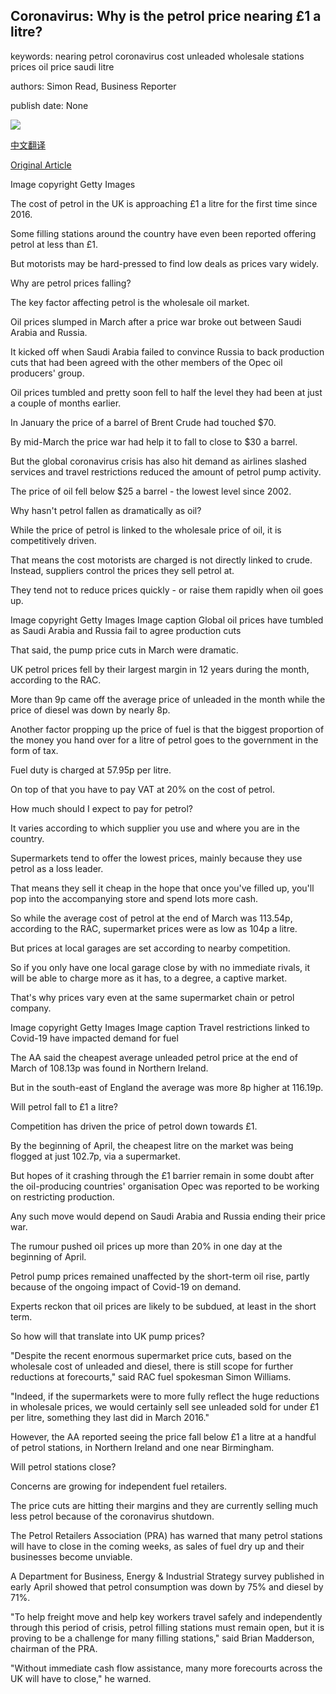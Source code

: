 ## Coronavirus: Why is the petrol price nearing £1 a litre?

keywords: nearing petrol coronavirus cost unleaded wholesale stations prices oil price saudi litre

authors: Simon Read, Business Reporter

publish date: None

![](https://ichef.bbci.co.uk/news/1024/branded_news/3195/production/_111639621_petrolpumps.jpg)

[中文翻译](Coronavirus%3A%20Why%20is%20the%20petrol%20price%20nearing%20%C2%A31%20a%20litre%3F_zh.md)

[Original Article](https://www.bbc.com/news/business-52188448)

Image copyright Getty Images

The cost of petrol in the UK is approaching £1 a litre for the first time since 2016.

Some filling stations around the country have even been reported offering petrol at less than £1.

But motorists may be hard-pressed to find low deals as prices vary widely.

Why are petrol prices falling?

The key factor affecting petrol is the wholesale oil market.

Oil prices slumped in March after a price war broke out between Saudi Arabia and Russia.

It kicked off when Saudi Arabia failed to convince Russia to back production cuts that had been agreed with the other members of the Opec oil producers' group.

Oil prices tumbled and pretty soon fell to half the level they had been at just a couple of months earlier.

In January the price of a barrel of Brent Crude had touched $70.

By mid-March the price war had help it to fall to close to $30 a barrel.

But the global coronavirus crisis has also hit demand as airlines slashed services and travel restrictions reduced the amount of petrol pump activity.

The price of oil fell below $25 a barrel - the lowest level since 2002.

Why hasn't petrol fallen as dramatically as oil?

While the price of petrol is linked to the wholesale price of oil, it is competitively driven.

That means the cost motorists are charged is not directly linked to crude. Instead, suppliers control the prices they sell petrol at.

They tend not to reduce prices quickly - or raise them rapidly when oil goes up.

Image copyright Getty Images Image caption Global oil prices have tumbled as Saudi Arabia and Russia fail to agree production cuts

That said, the pump price cuts in March were dramatic.

UK petrol prices fell by their largest margin in 12 years during the month, according to the RAC.

More than 9p came off the average price of unleaded in the month while the price of diesel was down by nearly 8p.

Another factor propping up the price of fuel is that the biggest proportion of the money you hand over for a litre of petrol goes to the government in the form of tax.

Fuel duty is charged at 57.95p per litre.

On top of that you have to pay VAT at 20% on the cost of petrol.

How much should I expect to pay for petrol?

It varies according to which supplier you use and where you are in the country.

Supermarkets tend to offer the lowest prices, mainly because they use petrol as a loss leader.

That means they sell it cheap in the hope that once you've filled up, you'll pop into the accompanying store and spend lots more cash.

So while the average cost of petrol at the end of March was 113.54p, according to the RAC, supermarket prices were as low as 104p a litre.

But prices at local garages are set according to nearby competition.

So if you only have one local garage close by with no immediate rivals, it will be able to charge more as it has, to a degree, a captive market.

That's why prices vary even at the same supermarket chain or petrol company.

Image copyright Getty Images Image caption Travel restrictions linked to Covid-19 have impacted demand for fuel

The AA said the cheapest average unleaded petrol price at the end of March of 108.13p was found in Northern Ireland.

But in the south-east of England the average was more 8p higher at 116.19p.

Will petrol fall to £1 a litre?

Competition has driven the price of petrol down towards £1.

By the beginning of April, the cheapest litre on the market was being flogged at just 102.7p, via a supermarket.

But hopes of it crashing through the £1 barrier remain in some doubt after the oil-producing countries' organisation Opec was reported to be working on restricting production.

Any such move would depend on Saudi Arabia and Russia ending their price war.

The rumour pushed oil prices up more than 20% in one day at the beginning of April.

Petrol pump prices remained unaffected by the short-term oil rise, partly because of the ongoing impact of Covid-19 on demand.

Experts reckon that oil prices are likely to be subdued, at least in the short term.

So how will that translate into UK pump prices?

"Despite the recent enormous supermarket price cuts, based on the wholesale cost of unleaded and diesel, there is still scope for further reductions at forecourts," said RAC fuel spokesman Simon Williams.

"Indeed, if the supermarkets were to more fully reflect the huge reductions in wholesale prices, we would certainly sell see unleaded sold for under £1 per litre, something they last did in March 2016."

However, the AA reported seeing the price fall below £1 a litre at a handful of petrol stations, in Northern Ireland and one near Birmingham.

Will petrol stations close?

Concerns are growing for independent fuel retailers.

The price cuts are hitting their margins and they are currently selling much less petrol because of the coronavirus shutdown.

The Petrol Retailers Association (PRA) has warned that many petrol stations will have to close in the coming weeks, as sales of fuel dry up and their businesses become unviable.

A Department for Business, Energy & Industrial Strategy survey published in early April showed that petrol consumption was down by 75% and diesel by 71%.

"To help freight move and help key workers travel safely and independently through this period of crisis, petrol filling stations must remain open, but it is proving to be a challenge for many filling stations," said Brian Madderson, chairman of the PRA.

"Without immediate cash flow assistance, many more forecourts across the UK will have to close," he warned.